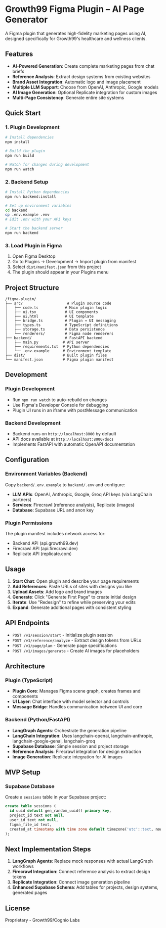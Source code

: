# Growth99 Figma Plugin – AI Page Generator

A Figma plugin that generates high-fidelity marketing pages using AI, designed specifically for Growth99's healthcare and wellness clients.

## Features

- **AI-Powered Generation**: Create complete marketing pages from chat briefs
- **Reference Analysis**: Extract design systems from existing websites
- **Brand Asset Integration**: Automatic logo and image placement
- **Multiple LLM Support**: Choose from OpenAI, Anthropic, Google models
- **AI Image Generation**: Optional Replicate integration for custom images
- **Multi-Page Consistency**: Generate entire site systems

## Quick Start

### 1. Plugin Development

```bash
# Install dependencies
npm install

# Build the plugin
npm run build

# Watch for changes during development
npm run watch
```

### 2. Backend Setup

```bash
# Install Python dependencies
npm run backend:install

# Set up environment variables
cd backend
cp .env.example .env
# Edit .env with your API keys

# Start the backend server
npm run backend
```

### 3. Load Plugin in Figma

1. Open Figma Desktop
2. Go to Plugins → Development → Import plugin from manifest
3. Select `dist/manifest.json` from this project
4. The plugin should appear in your Plugins menu

## Project Structure

```
/figma-plugin/
├── src/                    # Plugin source code
│   ├── code.ts            # Main plugin logic
│   ├── ui.tsx             # UI components
│   ├── ui.html            # UI template
│   ├── bridge.ts          # Plugin ↔ UI messaging
│   ├── types.ts           # TypeScript definitions
│   ├── storage.ts         # Data persistence
│   └── renderers/         # Figma node renderers
├── backend/               # FastAPI backend
│   ├── main.py           # API server
│   ├── requirements.txt  # Python dependencies
│   └── .env.example      # Environment template
├── dist/                 # Built plugin files
└── manifest.json         # Figma plugin manifest
```

## Development

### Plugin Development
- Run `npm run watch` to auto-rebuild on changes
- Use Figma's Developer Console for debugging
- Plugin UI runs in an iframe with postMessage communication

### Backend Development
- Backend runs on `http://localhost:8000` by default
- API docs available at `http://localhost:8000/docs`
- Implements FastAPI with automatic OpenAPI documentation

## Configuration

### Environment Variables (Backend)

Copy `backend/.env.example` to `backend/.env` and configure:

- **LLM APIs**: OpenAI, Anthropic, Google, Groq API keys (via LangChain partners)
- **Services**: Firecrawl (reference analysis), Replicate (images)
- **Database**: Supabase URL and anon key

### Plugin Permissions

The plugin manifest includes network access for:
- Backend API (api.growth99.dev)
- Firecrawl API (api.firecrawl.dev)  
- Replicate API (replicate.com)

## Usage

1. **Start Chat**: Open plugin and describe your page requirements
2. **Add References**: Paste URLs of sites with designs you like
3. **Upload Assets**: Add logo and brand images
4. **Generate**: Click "Generate First Page" to create initial design
5. **Iterate**: Use "Redesign" to refine while preserving your edits
6. **Expand**: Generate additional pages with consistent styling

## API Endpoints

- `POST /v1/session/start` - Initialize plugin session
- `POST /v1/reference/analyze` - Extract design tokens from URLs
- `POST /v1/page/plan` - Generate page specifications
- `POST /v1/images/generate` - Create AI images for placeholders

## Architecture

### Plugin (TypeScript)
- **Plugin Core**: Manages Figma scene graph, creates frames and components
- **UI Layer**: Chat interface with model selector and controls
- **Message Bridge**: Handles communication between UI and core

### Backend (Python/FastAPI)
- **LangGraph Agents**: Orchestrate the generation pipeline
- **LangChain Integration**: Uses langchain-openai, langchain-anthropic, langchain-google-genai, langchain-groq
- **Supabase Database**: Simple session and project storage
- **Reference Analysis**: Firecrawl integration for design extraction  
- **Image Generation**: Replicate integration for AI images

## MVP Setup

### Supabase Database
Create a `sessions` table in your Supabase project:
```sql
create table sessions (
  id uuid default gen_random_uuid() primary key,
  project_id text not null,
  user_id text not null,
  figma_file_id text,
  created_at timestamp with time zone default timezone('utc'::text, now()) not null
);
```

## Next Implementation Steps

1. **LangGraph Agents**: Replace mock responses with actual LangGraph workflows
2. **Firecrawl Integration**: Connect reference analysis to extract design tokens
3. **Replicate Integration**: Connect image generation pipeline
4. **Enhanced Supabase Schema**: Add tables for projects, design systems, generated pages

## License

Proprietary - Growth99/Cognio Labs
